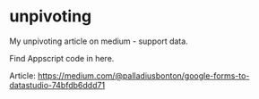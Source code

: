 # unpivoting

My unpivoting article on medium - support data.

Find Appscript code in here.

Article: https://medium.com/@palladiusbonton/google-forms-to-datastudio-74bfdb6ddd71